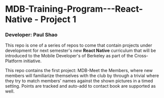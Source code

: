 # MDB-Training-Program---React-Native - Project 1
### Developer: Paul Shao
This repo is one of a series of repos to come that contain projects under development for next semester's new **React Native** curriculum that will be introduced to the Mobile Developer's of Berkeley as part of the Cross-Platform initiative.

This repo contains the first project: MDB-Meet the Members, where new members will familiarize themselves with the club by through a trivial where they try to match members' names against the shown pictures in a timed setting. Points are tracked and auto-add to contact book are supported as well.
